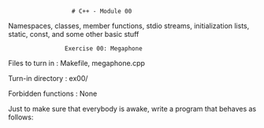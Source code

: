                       # C++ - Module 00

Namespaces, classes, member functions, stdio streams, initialization lists, static, const, and some other basic
stuff

                    Exercise 00: Megaphone

                     
Files to turn in : Makefile, megaphone.cpp

Turn-in directory : ex00/ 

Forbidden functions : None

Just to make sure that everybody is awake, write a program that behaves as follows:
 

